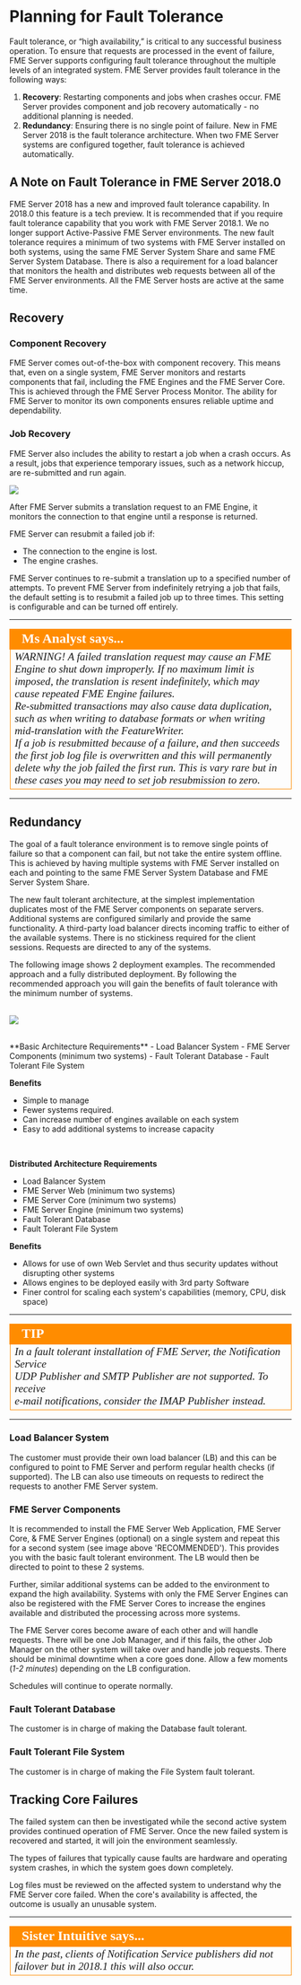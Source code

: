 # Planning for Fault Tolerance #

Fault tolerance, or “high availability,” is critical to any successful business operation. To ensure that requests are processed in the event of failure, FME Server supports configuring fault tolerance throughout the multiple levels of an integrated system. FME Server provides fault tolerance in the following ways:

1. **Recovery**: Restarting components and jobs when crashes occur. FME Server provides component and job recovery automatically - no additional planning is needed.
2. **Redundancy**: Ensuring there is no single point of failure. New in FME Server 2018 is the fault tolerance architecture.  When two FME Server systems are configured together, fault tolerance is achieved automatically.  

## A Note on Fault Tolerance in FME Server 2018.0 ##

FME Server 2018 has a new and improved fault tolerance capability.  In 2018.0 this feature is a tech preview.  It is recommended that if you require fault tolerance capability that you work with FME Server 2018.1.  We no longer support Active-Passive FME Server environments.  The new fault tolerance requires a minimum of two systems with FME Server installed on both systems, using the same FME Server System Share and same FME Server System Database. There is also a requirement for a load balancer that monitors the health and distributes web requests between all of the FME Server environments. All the FME Server hosts are active at the same time.  

## Recovery ##

### Component Recovery ###

FME Server comes out-of-the-box with component recovery. This means that, even on a single system, FME Server monitors and restarts components that fail, including the FME Engines and the FME Server Core. This is achieved through the FME Server Process Monitor. The ability for FME Server to monitor its own components ensures reliable uptime and dependability.

### Job Recovery ###

FME Server also includes the ability to restart a job when a crash occurs. As a result, jobs that experience temporary issues, such as a network hiccup, are re-submitted and run again.

![](./Images/1.005.JobRecovery.png)

After FME Server submits a translation request to an FME Engine, it monitors the connection to that engine until a response is returned.

FME Server can resubmit a failed job if:

- The connection to the engine is lost.
- The engine crashes.

FME Server continues to re-submit a translation up to a specified number of attempts. To prevent FME Server from indefinitely retrying a job that fails, the default setting is to resubmit a failed job up to three times. This setting is configurable and can be turned off entirely.

---

<!--Ms Analyst-->

<table style="border-spacing: 0px">
<tr>
<td style="vertical-align:middle;background-color:darkorange;border: 2px solid darkorange">
<i class="fa fa-exclamation-triangle fa-lg fa-pull-left fa-fw" style="color:white;padding-right: 12px;vertical-align:text-top"></i>
<span style="color:white;font-size:x-large;font-weight: bold;font-family:serif">Ms Analyst says...</span>
</td>
</tr>

<tr>
<td style="border: 1px solid darkorange">
<span style="font-family:serif; font-style:italic; font-size:larger">
WARNING! A failed translation request may cause an FME Engine to shut down improperly. If no maximum limit is imposed, the translation is resent indefinitely, which may cause repeated FME Engine failures.
<br>
Re-submitted transactions may also cause data duplication, such as when writing to database formats or when writing mid-translation with the FeatureWriter.
<br>
If a job is resubmitted because of a failure, and then succeeds the first job log file is overwritten and this will permanently delete why the job failed the first run.  This is vary rare but in these cases you may need to set job resubmission to zero.
</span>
</td>
</tr>
</table>

---

## Redundancy ##

The goal of a fault tolerance environment is to remove single points of failure so that a component can fail, but not take the entire system offline. This is achieved by having multiple systems with FME Server installed on each and pointing to the same FME Server System Database and FME Server System Share.

The new fault tolerant architecture, at the simplest implementation duplicates most of the FME Server components on separate servers. Additional systems are configured similarly and provide the same functionality. A third-party load balancer directs incoming traffic to either of the available systems. There is no stickiness required for the client sessions. Requests are directed to any of the systems.  

The following image shows 2 deployment examples.  The recommended approach and a fully distributed deployment.  By following the recommended approach you will gain the benefits of fault tolerance with the minimum number of systems.  
<br>

![](./Images/1.006.FaultToleranctDeploymentExample.png)

<br>
**Basic Architecture Requirements**
- Load Balancer System
- FME Server Components (minimum two systems)
- Fault Tolerant Database
- Fault Tolerant File System

**Benefits**
- Simple to manage
- Fewer systems required.
- Can increase number of engines available on each system
- Easy to add additional systems to increase capacity

<br>

**Distributed Architecture Requirements**
- Load Balancer System
- FME Server Web (minimum two systems)
- FME Server Core (minimum two systems)
- FME Server Engine (minimum two systems)
- Fault Tolerant Database
- Fault Tolerant File System

**Benefits**
- Allows for use of own Web Servlet and thus security updates without disrupting other systems
- Allows engines to be deployed easily with 3rd party Software
- Finer control for scaling each system's capabilities (memory, CPU, disk space)

---

<!--Tip Section-->

<table style="border-spacing: 0px">
<tr>
<td style="vertical-align:middle;background-color:darkorange;border: 2px solid darkorange">
<i class="fa fa-info-circle fa-lg fa-pull-left fa-fw" style="color:white;padding-right: 12px;vertical-align:text-top"></i>
<span style="color:white;font-size:x-large;font-weight: bold;font-family:serif">TIP</span>
</td>
</tr>

<tr>
<td style="border: 1px solid darkorange">
<span style="font-family:serif; font-style:italic; font-size:larger">
In a fault tolerant installation of FME Server, the Notification Service
<br> UDP Publisher and SMTP Publisher are not supported. To receive
<br>e-mail notifications, consider the IMAP Publisher instead.
</span>
</td>
</tr>
</table>

---

### Load Balancer System ###

The customer must provide their own load balancer (LB) and this can be configured to point to FME Server and perform regular health checks (if supported).  The LB can also use timeouts on requests to redirect the requests to another FME Server system.
<!--  Need doc reference -->

### FME Server Components ###

It is recommended to install the FME Server Web Application, FME Server Core, & FME Server Engines (optional) on a single system and repeat this for a second system (see image above 'RECOMMENDED').  This provides you with the basic fault tolerant environment.  The LB would then be directed to point to these 2 systems.

Further, similar additional systems can be added to the environment to expand the high availability.  Systems with only the FME Server Engines can also be registered with the FME Server Cores to increase the engines available and distributed the processing across more systems.

The FME Server cores become aware of each other and will handle requests.  There will be one Job Manager, and if this fails, the other Job Manager on the other system will take over and handle job requests.  There should be minimal downtime when a core goes done.  Allow a few moments (*1-2 minutes*) depending on the LB configuration.

Schedules will continue to operate normally.

### Fault Tolerant Database ###

The customer is in charge of making the Database fault tolerant.

### Fault Tolerant File System

The customer is in charge of making the File System fault tolerant.

## Tracking Core Failures ##

The failed system can then be investigated while the second active system provides continued operation of FME Server. Once the new failed system is recovered and started, it will join the environment seamlessly.

The types of failures that typically cause faults are hardware and operating system crashes, in which the system goes down completely.

Log files must be reviewed on the affected system to understand why the FME Server core failed.  When the core's availability is affected, the outcome is usually an unusable system.

---

<!--sister intuitive Section-->

<table style="border-spacing: 0px">
<tr>
<td style="vertical-align:middle;background-color:darkorange;border: 2px solid darkorange">
<i class="fa fa-info-circle fa-lg fa-pull-left fa-fw" style="color:white;padding-right: 12px;vertical-align:text-top"></i>
<span style="color:white;font-size:x-large;font-weight: bold;font-family:serif">Sister Intuitive says...</span>
</td>
</tr>

<tr>
<td style="border: 1px solid darkorange">
<span style="font-family:serif; font-style:italic; font-size:larger">
In the past, clients of Notification Service publishers did not failover but in 2018.1 this will also occur. </span>
</td>
</tr>
</table>
